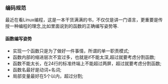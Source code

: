 ### 编码规范

最近在看Linux编程，这是一本干货满满的书，不仅仅是讲一门语言，更重要是传授一种编程的理念,比如里面说到的函数的正确编写姿势等.

#### 函数编写姿势
- 实现一个函数只是为了做好一件事情，所谓的单一职责模式;
- 函数内部的缩进层次不宜过多，也就是if不能太深,超过就要考虑分割函数;
- 函数不能太长，在24行的标准终端上不能超过两屏，超过就要考虑分割函数; 
- 函数名最好是动词+名词;
- 局部变量最好在5个以内，超过分割;
